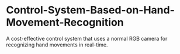 # Control-System-Based-on-Hand-Movement-Recognition
 A cost-effective control system that uses a normal RGB camera for recognizing hand movements in real-time.
